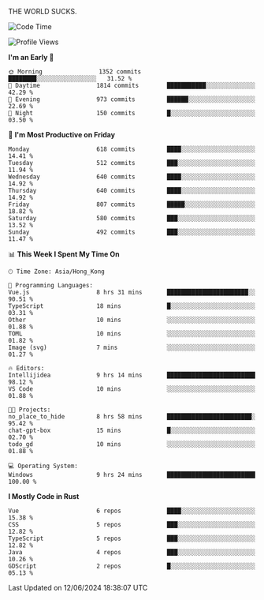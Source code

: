 THE WORLD SUCKS.

<!--START_SECTION:waka-->
![Code Time](http://img.shields.io/badge/Code%20Time-218%20hrs%2037%20mins-blue)

![Profile Views](http://img.shields.io/badge/Profile%20Views-0-blue)

**I'm an Early 🐤** 

```text
🌞 Morning                1352 commits        ████████░░░░░░░░░░░░░░░░░   31.52 % 
🌆 Daytime                1814 commits        ███████████░░░░░░░░░░░░░░   42.29 % 
🌃 Evening                973 commits         ██████░░░░░░░░░░░░░░░░░░░   22.69 % 
🌙 Night                  150 commits         █░░░░░░░░░░░░░░░░░░░░░░░░   03.50 % 
```
📅 **I'm Most Productive on Friday** 

```text
Monday                   618 commits         ████░░░░░░░░░░░░░░░░░░░░░   14.41 % 
Tuesday                  512 commits         ███░░░░░░░░░░░░░░░░░░░░░░   11.94 % 
Wednesday                640 commits         ████░░░░░░░░░░░░░░░░░░░░░   14.92 % 
Thursday                 640 commits         ████░░░░░░░░░░░░░░░░░░░░░   14.92 % 
Friday                   807 commits         █████░░░░░░░░░░░░░░░░░░░░   18.82 % 
Saturday                 580 commits         ███░░░░░░░░░░░░░░░░░░░░░░   13.52 % 
Sunday                   492 commits         ███░░░░░░░░░░░░░░░░░░░░░░   11.47 % 
```


📊 **This Week I Spent My Time On** 

```text
🕑︎ Time Zone: Asia/Hong_Kong

💬 Programming Languages: 
Vue.js                   8 hrs 31 mins       ███████████████████████░░   90.51 % 
TypeScript               18 mins             █░░░░░░░░░░░░░░░░░░░░░░░░   03.31 % 
Other                    10 mins             ░░░░░░░░░░░░░░░░░░░░░░░░░   01.88 % 
TOML                     10 mins             ░░░░░░░░░░░░░░░░░░░░░░░░░   01.82 % 
Image (svg)              7 mins              ░░░░░░░░░░░░░░░░░░░░░░░░░   01.27 % 

🔥 Editors: 
Intellijidea             9 hrs 14 mins       █████████████████████████   98.12 % 
VS Code                  10 mins             ░░░░░░░░░░░░░░░░░░░░░░░░░   01.88 % 

🐱‍💻 Projects: 
no_place_to_hide         8 hrs 58 mins       ████████████████████████░   95.42 % 
chat-gpt-box             15 mins             █░░░░░░░░░░░░░░░░░░░░░░░░   02.70 % 
todo_gd                  10 mins             ░░░░░░░░░░░░░░░░░░░░░░░░░   01.88 % 

💻 Operating System: 
Windows                  9 hrs 24 mins       █████████████████████████   100.00 % 
```

**I Mostly Code in Rust** 

```text
Vue                      6 repos             ████░░░░░░░░░░░░░░░░░░░░░   15.38 % 
CSS                      5 repos             ███░░░░░░░░░░░░░░░░░░░░░░   12.82 % 
TypeScript               5 repos             ███░░░░░░░░░░░░░░░░░░░░░░   12.82 % 
Java                     4 repos             ███░░░░░░░░░░░░░░░░░░░░░░   10.26 % 
GDScript                 2 repos             █░░░░░░░░░░░░░░░░░░░░░░░░   05.13 % 
```




 Last Updated on 12/06/2024 18:38:07 UTC
<!--END_SECTION:waka-->
